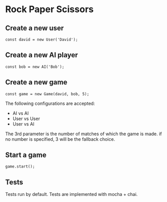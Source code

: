 # Rock Paper Scissors

## Create a new user
```const david = new User('David');```

## Create a new AI player
```const bob = new AI('Bob');```

## Create a new game
```const game = new Game(david, bob, 5);```

The following configurations are accepted:
* AI vs AI
* User vs User
* User vs AI

The 3rd parameter is the number of matches of which the game is made. if no number is specified, 3 will be the fallback choice.

## Start a game
```game.start();```

## Tests
Tests run by default. Tests are implemented with mocha + chai.